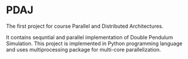 # PDAJ
The first project for course Parallel and Distributed Architectures.

It contains sequntial and parallel implementation of Double Pendulum Simulation. This project is implemented in Python programming language and uses multiprocessing package for multi-core parallelization. 
